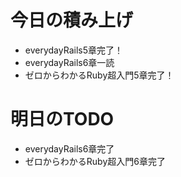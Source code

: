 # 今日の積み上げ
- everydayRails5章完了！
- everydayRails6章一読
- ゼロからわかるRuby超入門5章完了！
# 明日のTODO
- everydayRails6章完了
- ゼロからわかるRuby超入門6章完了
